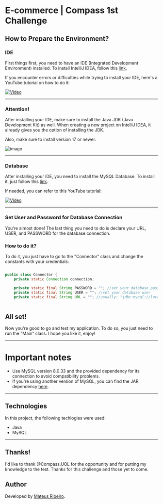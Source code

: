# E-commerce | Compass 1st Challenge

## How to Prepare the Environment?

### IDE

First things first, you need to have an IDE (Integrated Development Environment) installed. To install IntelliJ IDEA, follow this [link](https://www.jetbrains.com/idea/download/).

If you encounter errors or difficulties while trying to install your IDE, here's a YouTube tutorial on how to do it:

[![Video](https://i.ytimg.com/vi/viNG3VVnzFE/hq720.jpg)](https://www.youtube.com/watch?v=viNG3VVnzFE)

---

### Attention!

After installing your IDE, make sure to install the Java JDK (Java Development Kit) as well. When creating a new project on IntelliJ IDEA, it already gives you the option of installing the JDK.

Also, make sure to install version 17 or newer.

![image](https://github.com/MateusOK/ecommerce-compass-challenge-1/assets/84550655/e18ad64e-d7d8-4d14-b4dd-d2edc7506c67)

---

### Database

After installing your IDE, you need to install the MySQL Database. To install it, just follow this [link](https://dev.mysql.com/downloads/installer/).

If needed, you can refer to this YouTube tutorial:

[![Video](https://i.ytimg.com/vi/VK4nTHqbcMg/hq720.jpg)](https://www.youtube.com/watch?v=VK4nTHqbcMg)

---

### Set User and Password for Database Connection

You're almost done! The last thing you need to do is declare your URL, USER, and PASSWORD for the database connection.

### How to do it?

To do it, you just have to go to the "Connector" class and change the constants with your credentials:

```java

public class Connector {
    private static Connection connection;

    private static final String PASSWORD = ""; //set your database password
    private static final String USER = ""; //set your database user
    private static final String URL = ""; //usually: "jdbc:mysql://localhost:3306/"
    
```


## All set!

Now you're good to go and test my application. To do so, you just need to run the "Main" class. I hope you like it, enjoy!

---

# Important notes

- Use MySQL version 8.0.33 and the provided dependency for its connection to avoid compatibility problems.
- If you're using another version of MySQL, you can find the JAR dependency <a href="https://downloads.mysql.com/archives/c-j/">here</a>. 

---

## Technologies

In this project, the following techlogies were used:

- Java
- MySQL

---

## Thanks!

I'd like to thank @Compass.UOL for the opportunity and for putting my knowledge to the test. Thanks for this challenge and those yet to come.


## Author

Developed by <a href="https://www.linkedin.com/in/mateus-ribeiro-1779491a7/">Mateus Ribeiro</a>.
